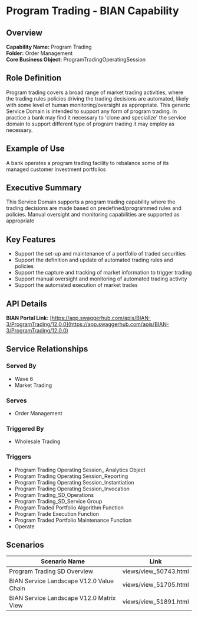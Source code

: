 # Program Trading - BIAN Capability

## Overview
**Capability Name:** Program Trading  
**Folder:** Order Management  
**Core Business Object:** ProgramTradingOperatingSession

## Role Definition
Program trading covers a broad range of market trading activities, where the trading rules policies driving the trading decisions are automated, likely with some level of human monitoring/oversight as appropriate. This generic Service Domain is intended to support any form of program trading. In practice a bank may find it necessary to 'clone and specialize' the service domain to support different type of program trading it may employ as necessary.

## Example of Use
A bank operates a program trading facility to rebalance some of its managed customer investment portfolios

## Executive Summary
This Service Domain supports a program trading capability where the trading decisions are made based on predefined/programmed rules and policies. Manual oversight and monitoring capabilities are supported as appropriate

## Key Features
- Support the set-up and maintenance of a portfolio of traded securities
- Support the definition and update of automated trading rules and policies
- Support the capture and tracking of market information to trigger trading
- Support manual oversight and monitoring of automated trading activity
- Support the automated execution of market trades

## API Details
**BIAN Portal Link:** [https://app.swaggerhub.com/apis/BIAN-3/ProgramTrading/12.0.0](https://app.swaggerhub.com/apis/BIAN-3/ProgramTrading/12.0.0)

## Service Relationships

### Served By
- Wave 6
- Market Trading

### Serves
- Order Management

### Triggered By
- Wholesale Trading

### Triggers
- Program Trading Operating Session_ Analytics Object
- Program Trading Operating Session_Reporting
- Program Trading Operating Session_Instantiation
- Program Trading Operating Session_Invocation
- Program Trading_SD_Operations
- Program Trading_SD_Service Group
- Program Traded Portfolio Algorithm Function
- Program Trade Execution Function
- Program Traded Portfolio Maintenance Function
- Operate

## Scenarios
| Scenario Name | Link |
|---------------|------|
| Program Trading SD Overview | views/view_50743.html |
| BIAN Service Landscape V12.0 Value Chain | views/view_51705.html |
| BIAN Service Landscape V12.0 Matrix View | views/view_51891.html |